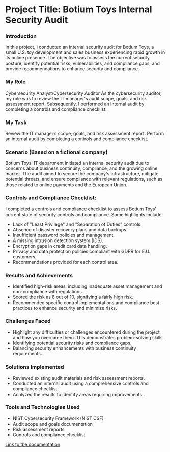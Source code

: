 # Project Title: Botium Toys Internal Security Audit

### Introduction
In this project, I conducted an internal security audit for Botium Toys, a small U.S. toy development and sales business experiencing rapid growth in its online presence. The objective was to assess the current security posture, identify potential risks, vulnerabilities, and compliance gaps, and provide recommendations to enhance security and compliance.

### My Role
Cybersecurity Analyst/Cybersecurity Auditor
 As the cybersecurity auditor, my role was to review the IT manager's audit scope, goals, and risk assessment report. Subsequently, I performed an internal audit by completing a controls and compliance checklist.

### My Task
Review the IT manager’s scope, goals, and risk assessment report. 
Perform an internal audit by completing a controls and compliance checklist. 

### Scenario (Based on a fictional company)
Botium Toys' IT department initiated an internal security audit due to concerns about business continuity, compliance, and the growing online market. The audit aimed to secure the company's infrastructure, mitigate potential threats, and ensure compliance with relevant regulations, such as those related to online payments and the European Union.

### Controls and Compliance Checklist:
I completed a controls and compliance checklist to assess Botium Toys' current state of security controls and compliance. Some highlights include:

 - Lack of "Least Privilege" and "Separation of Duties" controls.
 - Absence of disaster recovery plans and data backups.
 - Insufficient password policies and management.
 - A missing intrusion detection system (IDS).
 - Encryption gaps in credit card data handling.
 - Privacy and data protection policies compliant with GDPR for E.U. customers.
 - Recommendations provided for each control area.

### Results and Achievements
  - Identified high-risk areas, including inadequate asset management and non-compliance with regulations.
  - Scored the risk as 8 out of 10, signifying a fairly high risk.
  - Recommended specific control implementations and compliance best practices to enhance security and minimize risks.

### Challenges Faced
  - Highlight any difficulties or challenges encountered during the project, and how you overcame them. This demonstrates problem-solving skills.
  - Identifying potential security risks and compliance gaps.
  - Balancing security enhancements with business continuity requirements.

### Solutions Implemented
  - Reviewed existing audit materials and risk assessment reports.
  - Conducted an internal audit using a comprehensive controls and compliance checklist.
  - Analyzed the results to identify areas requiring improvements.

### Tools and Technologies Used
  - NIST Cybersecurity Framework (NIST CSF)
  - Audit scope and goals documentation
  - Risk assessment reports
  - Controls and compliance checklist

[Link to the documentation](https://docs.google.com/document/d/1kvi6s6pr-koIO1EWCmHarAyz1yeLNHP6YBe1EGW7coI/edit?usp=sharing)
